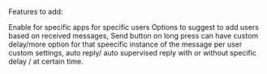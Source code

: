 Features to add:

Enable for specific apps for specific users
Options to suggest to add users based on received messages, 
Send button on long press can have custom delay/more option for that speecific instance of the message
per user custom settings, auto reply/ auto supervised reply with or without specific delay / at certain time.
